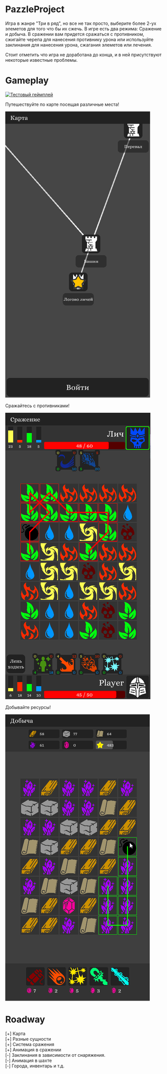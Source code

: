 # PazzleProject

Игра в жанре "Три в ряд", но все не так просто, выберите более 2-ух элеметов для того что бы их сжечь. В игре есть два режима: Сражение и добыча. В сражении вам придется сражаться с противником, сжигайте черепа для нанесения противнику урона или используйте заклинания для нанесения урона, сжагания элеметов или лечения.

Стоит отметить что игра не доработана до конца, и в ней присутствуют некоторые известные проблемы.

# Gameplay

[![Тестовый геймплей](https://img.youtube.com/vi/UuB-djpyxPQ/0.jpg)](https://youtu.be/UuB-djpyxPQ)

Путешествуйте по карте посещая различные места!

![Карта](imgs/Карта.png)

Сражайтесь с противниками!

![Сражение](imgs/Сражение.png)

Добывайте ресурсы!

![Добыча](imgs/Добыча.png)

# Roadway

[+] Карта </br>
[+] Разные сущности</br>
[+] Система сражения</br>
[+] Анимация в сражении</br>
[-] Заклинания в зависимости от снаряжения.</br>
[-] Анимация в шахте</br>
[-] Города, инвентарь и т.д.</br>